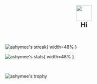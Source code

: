 <h2 align="center">
<img src="https://media.giphy.com/media/hvRJCLFzcasrR4ia7z/giphy.gif" width="50px">
<br/>
Hi
</h2>

<br/>

![ashymee's streak](https://github-readme-streak-stats.herokuapp.com/?user=ashymee&theme=dark){ width=48% }

![ashymee's stats](https://github-readme-stats.vercel.app/api?username=ashymee&show_icons=true&hide_border=true&theme=dark){ width=48% }

<br/>

![ashymee's trophy](https://github-profile-trophy.vercel.app/?username=ashymee&rank=S,AAA,AA,A&theme=juicyfresh&margin-w=15)
